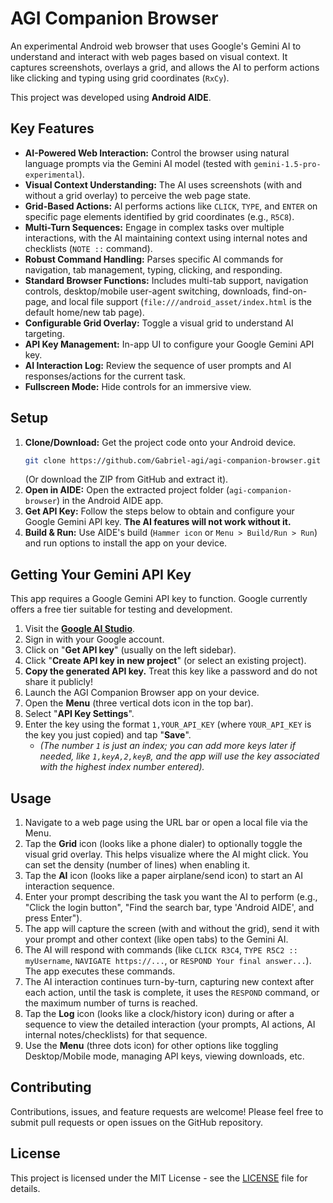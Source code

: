 # AGI Companion Browser

An experimental Android web browser that uses Google's Gemini AI to understand and interact with web pages based on visual context. It captures screenshots, overlays a grid, and allows the AI to perform actions like clicking and typing using grid coordinates (`RxCy`).

This project was developed using **Android AIDE**.

## Key Features

*   **AI-Powered Web Interaction:** Control the browser using natural language prompts via the Gemini AI model (tested with `gemini-1.5-pro-experimental`).
*   **Visual Context Understanding:** The AI uses screenshots (with and without a grid overlay) to perceive the web page state.
*   **Grid-Based Actions:** AI performs actions like `CLICK`, `TYPE`, and `ENTER` on specific page elements identified by grid coordinates (e.g., `R5C8`).
*   **Multi-Turn Sequences:** Engage in complex tasks over multiple interactions, with the AI maintaining context using internal notes and checklists (`NOTE ::` command).
*   **Robust Command Handling:** Parses specific AI commands for navigation, tab management, typing, clicking, and responding.
*   **Standard Browser Functions:** Includes multi-tab support, navigation controls, desktop/mobile user-agent switching, downloads, find-on-page, and local file support (`file:///android_asset/index.html` is the default home/new tab page).
*   **Configurable Grid Overlay:** Toggle a visual grid to understand AI targeting.
*   **API Key Management:** In-app UI to configure your Google Gemini API key.
*   **AI Interaction Log:** Review the sequence of user prompts and AI responses/actions for the current task.
*   **Fullscreen Mode:** Hide controls for an immersive view.

## Setup

1.  **Clone/Download:** Get the project code onto your Android device.
    ```bash
    git clone https://github.com/Gabriel-agi/agi-companion-browser.git
    ```
    (Or download the ZIP from GitHub and extract it).
2.  **Open in AIDE:** Open the extracted project folder (`agi-companion-browser`) in the Android AIDE app.
3.  **Get API Key:** Follow the steps below to obtain and configure your Google Gemini API key. **The AI features will not work without it.**
4.  **Build & Run:** Use AIDE's build (`Hammer icon` or `Menu > Build/Run > Run`) and run options to install the app on your device.

## Getting Your Gemini API Key

This app requires a Google Gemini API key to function. Google currently offers a free tier suitable for testing and development.

1.  Visit the **[Google AI Studio](https://aistudio.google.com/)**.
2.  Sign in with your Google account.
3.  Click on "**Get API key**" (usually on the left sidebar).
4.  Click "**Create API key in new project**" (or select an existing project).
5.  **Copy the generated API key.** Treat this key like a password and do not share it publicly!
6.  Launch the AGI Companion Browser app on your device.
7.  Open the **Menu** (three vertical dots icon in the top bar).
8.  Select "**API Key Settings**".
9.  Enter the key using the format `1,YOUR_API_KEY` (where `YOUR_API_KEY` is the key you just copied) and tap "**Save**".
    *   *(The number `1` is just an index; you can add more keys later if needed, like `1,keyA,2,keyB`, and the app will use the key associated with the highest index number entered).*

## Usage

1.  Navigate to a web page using the URL bar or open a local file via the Menu.
2.  Tap the **Grid** icon (looks like a phone dialer) to optionally toggle the visual grid overlay. This helps visualize where the AI might click. You can set the density (number of lines) when enabling it.
3.  Tap the **AI** icon (looks like a paper airplane/send icon) to start an AI interaction sequence.
4.  Enter your prompt describing the task you want the AI to perform (e.g., "Click the login button", "Find the search bar, type 'Android AIDE', and press Enter").
5.  The app will capture the screen (with and without the grid), send it with your prompt and other context (like open tabs) to the Gemini AI.
6.  The AI will respond with commands (like `CLICK R3C4`, `TYPE R5C2 :: myUsername`, `NAVIGATE https://...`, or `RESPOND Your final answer...`). The app executes these commands.
7.  The AI interaction continues turn-by-turn, capturing new context after each action, until the task is complete, it uses the `RESPOND` command, or the maximum number of turns is reached.
8.  Tap the **Log** icon (looks like a clock/history icon) during or after a sequence to view the detailed interaction (your prompts, AI actions, AI internal notes/checklists) for that sequence.
9.  Use the **Menu** (three dots icon) for other options like toggling Desktop/Mobile mode, managing API keys, viewing downloads, etc.

## Contributing

Contributions, issues, and feature requests are welcome! Please feel free to submit pull requests or open issues on the GitHub repository.

## License

This project is licensed under the MIT License - see the [LICENSE](LICENSE) file for details.
